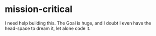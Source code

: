 # mission-critical
I need help building this. The Goal is huge, and I doubt I even have the head-space to dream it, let alone code it.
